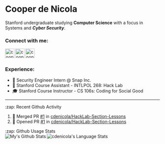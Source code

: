 # Cooper de Nicola
Stanford undergraduate studying **Computer Science** with a focus in Systems and ***Cyber Security***. 

### Connect with me:
[<img align="left" alt="cooperdenicola | LinkedIn" width="30px" src="https://cdn.jsdelivr.net/npm/simple-icons@v3/icons/linkedin.svg"/>][linkedin]
[<img align="left" alt="cooperdenicola | LinkedIn" width="30px" src="https://cdn.jsdelivr.net/npm/simple-icons@v3/icons/github.svg"/>][github]
[<img align="left" alt="cooperdenicola | LinkedIn" width="30px" src="https://cdn.jsdelivr.net/npm/simple-icons@v3/icons/gmail.svg"/>][email]

</br>
</br>

### Experience:
- 👻 Security Engineer Intern @ Snap Inc.
- 🌲 Stanford Course Assistant - INTLPOL 268: Hack Lab 
- 🎓 Stanford Course Instructor - CS 106s: Coding for Social Good

---

<summary>:zap: Recent Github Activity</summary>
  
<!--START_SECTION:activity-->
1. 🎉 Merged PR [#1](https://github.com/cdenicola/HackLab-Section-Lessons/pull/1) in [cdenicola/HackLab-Section-Lessons](https://github.com/cdenicola/HackLab-Section-Lessons)
2. 💪 Opened PR [#1](https://github.com/cdenicola/HackLab-Section-Lessons/pull/1) in [cdenicola/HackLab-Section-Lessons](https://github.com/cdenicola/HackLab-Section-Lessons)
<!--END_SECTION:activity-->


<summary>:zap: Github Usage Stats</summary>
<a href="#">
<img align="left" alt="My's Github Stats" src="https://github-readme-stats.vercel.app/api?username=cdenicola&show_icons=true?count_private=true" />
</a>
<a href="#"> 
<img align="left" alt="cdenicola's Language Stats" src="https://github-readme-stats.vercel.app/api/top-langs/?username=cdenicola">
</a>


[github]: https://github.com/cdenicola
[linkedin]: https://www.linkedin.com/in/cooperdenicola/
[email]: mailto:cdenicol@stanford.edu
